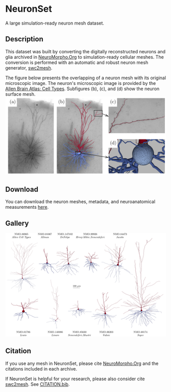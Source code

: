 # NeuronSet

A large simulation-ready neuron mesh dataset.

## Description

This dataset was built by converting the digitally reconstructed neurons and glia archived in [NeuroMorpho.Org](https://neuromorpho.org/) to simulation-ready cellular meshes. The conversion is performed with an automatic and robust neuron mesh generator, [swc2mesh](https://github.com/fachra/swc2mesh).

The figure below presents the overlapping of a neuron mesh with its original microscopic image. The neuron's microscopic image is provided by the [Allen Brain Atlas: Cell Types](http://celltypes.brain-map.org/mouse/experiment/morphology/545612828?function%20search()%20{%20[native%20code]%20}). Subfigures (b), (c), and (d) show the neuron surface mesh.
![comparision](examples/realistic_neuron_mesh.png)

## Download

You can download the neuron meshes, metadata, and neuroanatomical measurements [here](https://www.dropbox.com/sh/sj42ubtrofr6e8g/AADYynnevkRRlnV2AfZYsxtja?dl=0).

## Gallery

![gallery](examples/NeuronSet_gallery.png)

## Citation

If you use any mesh in NeuronSet, please cite [NeuroMorpho.Org](https://neuromorpho.org/) and the citations included in each archive.

If NeuronSet is helpful for your research, please also consider cite [swc2mesh](https://github.com/fachra/swc2mesh). See [CITATION.bib](CITATION.bib).
